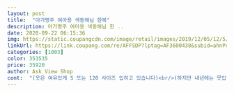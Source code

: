 ```yaml
---
layout: post 
title:  "아가명주 여아용 색동해님 한복" 
description: 아가명주 여아용 색동해님 한 ..
date: 2020-09-22 06:15:36 
img: https://static.coupangcdn.com/image/retail/images/2019/12/05/12/5/ecb421d2-accf-4007-bb2f-3ca744da49ca.jpg 
linkUrl: https://link.coupang.com/re/AFFSDP?lptag=AF3600438&subid=ahnPublicAsk&pageKey=1064251542&itemId=2010336484&vendorItemId=70010179053&traceid=V0-113-24a60aaf8eb57521 
categories: [1003] 
color: 353535 
price: 35920 
author: Ask View Shop 
cont:  "(옷은 여유있게 S 또는 120 사이즈 입히고 있습니다)<br/>(하지만 내년에는 못입힐것 같아요)<br/>.<br/><br/>30개월 3세 여아 키는 90 좀 넘고 몸무게 14 정도<br/>3호는 품도 여유가 없고 치마 기장도 딱 맞아<br/>4호 조금 커요<br/>5세인데 106센치 16.<br/>5킬로 6호 구매했어요<br/>6호로 샀더니 조금 넉넉하네요.<br/> 올해 이쁘게 입히려구요.<br/><br/>개인적으로 한가지 아쉬운점은 아이가 목에 닿으면 헛구역질을 잘 하는 편인데 깃이 높다보니 불편해서 치마만 입으려고 하네요<br/>고급스러운 파스텔 톤이 참 예쁘더라구요.<br/><br/>구매에 유익한 후기였다면 도움이 돼요를 눌러시길 부탁드려요♡<br/>내년까진 잘 입힐듯 해요<br/>내년에는 못입을거 같더라구요... <br/><br/>노리개 추가로 샀는데 더 이쁘게 입힐려고 속치마도 추가로<br/>다른 리뷰처럼 어깨끈 박음질부분 약해보여 한번 더 박아 줬습니다<br/>다운톤의 빨강색 치마임에도 중후한 느낌없이 예쁜 컬러로 느껴져요.<br/><br/>모두 너무 이쁘다고 좋아하시더라구요^^<br/>바느질도 잘 되어있고 한복도 고급스러워 보여 만족스러워요<br/>사실 3호 샀다 너무 딱 맞아 다시 주문했어요<br/>색동 팔 부분의 연결도 마감이 완벽하고,<br/>색상은 화면보다 어둡긴한데 사진상으론 이쁘게 나오네요<br/>아이다운, 아이답게 상큼한 느낌의 한복을 찾는다면<br/>아이성향 때문이라 한복자체는 백프로 만족입니다<br/>우중충한 색상의 유아한복들이 꽤 보이더라구요.<br/><br/>이 한복은 색동인데도 불구, 촌스럼이 전혀 안느껴지구요,<br/>이번 설날 한복을 구매하고자 쇼핑하다보니<br/>자신있게 이상품 추천합니다.<br/><br/>잘 입힐께요<br/>저고리 고름은 묶어진 상태로 박음질 되어 풀릴염려 없고,<br/>저는 아이들의 한복은 컬러가 비비드 하거나<br/>저렴한 가격에 예쁜한복 마련했네요<br/>저희 시부모님, 친정부모님께 사진 보내드렸는데<br/>저희 아이는 키 105cm, 몸무게 16kg, 마른체형이에요.<br/><br/>주문하면서 속치마도 같이 주문했는데<br/>주문했어요(사진엔 착용X)<br/>집에서 깃부분만 줄여볼까 합니다<br/>첨부한 사진 보시면<br/>치마 길어서 어깨끈 실로 박아서 줄이고 소매한번 접었어요<br/>치마가 두겹이라 거의 안비쳐서 속치마 굳이 안입혀도 되겠어요<br/>치마는 두장이 겹쳐져 있어 색감이 더 잘 삽니다.<br/><br/>치마는 최대한 줄이고 소매 한단 접었구요<br/>품은 여유있게 맞아요<br/>한복 정말 예쁩니다^^<br/>한복의 디테일들이 정말 감동이에요.<br/><br/>" 
---
```

